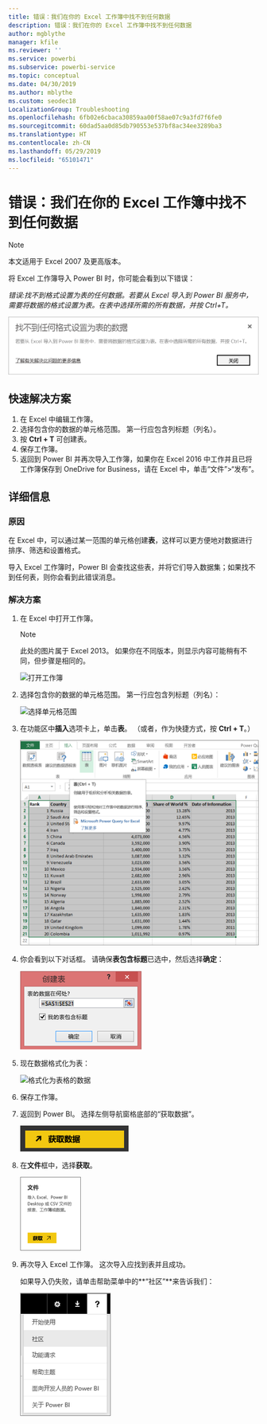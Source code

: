 ```yaml
---
title: 错误：我们在你的 Excel 工作簿中找不到任何数据
description: 错误：我们在你的 Excel 工作簿中找不到任何数据
author: mgblythe
manager: kfile
ms.reviewer: ''
ms.service: powerbi
ms.subservice: powerbi-service
ms.topic: conceptual
ms.date: 04/30/2019
ms.author: mblythe
ms.custom: seodec18
LocalizationGroup: Troubleshooting
ms.openlocfilehash: 6fb02e6cbaca30859aa00f58ae07c9a3fd7f6fe0
ms.sourcegitcommit: 60dad5aa0d85db790553e537bf8ac34ee3289ba3
ms.translationtype: HT
ms.contentlocale: zh-CN
ms.lasthandoff: 05/29/2019
ms.locfileid: "65101471"
---
```

# <a name="error-we-couldnt-find-any-data-in-your-excel-workbook"></a>错误：我们在你的 Excel 工作簿中找不到任何数据

>[!NOTE]  
>本文适用于 Excel 2007 及更高版本。

将 Excel 工作簿导入 Power BI 时，你可能会看到以下错误：

*错误:找不到格式设置为表的任何数据。若要从 Excel 导入到 Power BI 服务中，需要将数据的格式设置为表。在表中选择所需的所有数据，并按 Ctrl+T。*

![在工作簿中找不到数据](media/service-admin-troubleshoot-excel-workbook-data/power-bi-we-couldnt-find-any-data.png)

## <a name="quick-solution"></a>快速解决方案
1. 在 Excel 中编辑工作簿。
2. 选择包含你的数据的单元格范围。 第一行应包含列标题（列名）。
3. 按 **Ctrl + T** 可创建表。
4. 保存工作簿。
5. 返回到 Power BI 并再次导入工作簿，如果你在 Excel 2016 中工作并且已将工作簿保存到 OneDrive for Business，请在 Excel 中，单击“文件”>“发布”。

## <a name="details"></a>详细信息
### <a name="cause"></a>原因
在 Excel 中，可以通过某一范围的单元格创建**表**，这样可以更方便地对数据进行排序、筛选和设置格式。

导入 Excel 工作簿时，Power BI 会查找这些表，并将它们导入数据集；如果找不到任何表，则你会看到此错误消息。

### <a name="solution"></a>解决方案
1. 在 Excel 中打开工作簿。 
    >[!NOTE]
    >此处的图片属于 Excel 2013。 如果你在不同版本，则显示内容可能稍有不同，但步骤是相同的。
    
    ![打开工作簿](media/service-admin-troubleshoot-excel-workbook-data/power-bi-troubleshoot-excel-worksheet-1.png)
2. 选择包含你的数据的单元格范围。 第一行应包含列标题（列名）：
   
    ![选择单元格范围](media/service-admin-troubleshoot-excel-workbook-data/power-bi-troubleshoot-excel-worksheet-2.png)
3. 在功能区中**插入**选项卡上，单击**表**。 （或者，作为快捷方式，按 **Ctrl + T**。）
   
    ![插入表](media/service-admin-troubleshoot-excel-workbook-data/power-bi-troubleshoot-excel-worksheet-3.png)
4. 你会看到以下对话框。 请确保**表包含标题**已选中，然后选择**确定**：
   
    ![创建表](media/service-admin-troubleshoot-excel-workbook-data/power-bi-troubleshoot-excel-create-table.png)
5. 现在数据格式化为表：
   
    ![格式化为表格的数据](media/service-admin-troubleshoot-excel-workbook-data/power-bi-troubleshoot-excel-table.png)
6. 保存工作簿。
7. 返回到 Power BI。 选择左侧导航窗格底部的“获取数据”。
   
    ![获取数据](media/service-admin-troubleshoot-excel-workbook-data/power-bi-get-data.png)
8. 在**文件**框中，选择**获取**。
   
    ![获取文件](media/service-admin-troubleshoot-excel-workbook-data/power-bi-get-files.png)
9. 再次导入 Excel 工作簿。 这次导入应找到表并且成功。
   
    如果导入仍失败，请单击帮助菜单中的**“社区”**来告诉我们：
   
    ![社区链接](media/service-admin-troubleshoot-excel-workbook-data/power-bi-question-menu-community.png)
